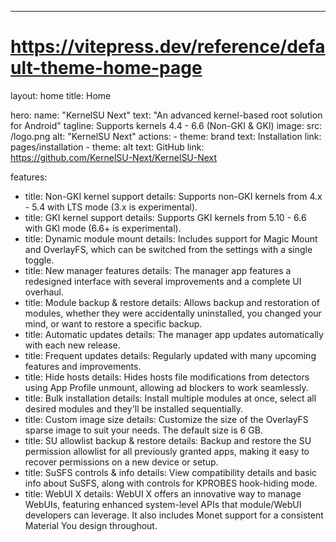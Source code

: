 ---
# https://vitepress.dev/reference/default-theme-home-page
layout: home
title: Home

hero:
  name: "KernelSU Next"
  text: "An advanced kernel-based root solution for Android"
  tagline: Supports kernels 4.4 - 6.6 (Non-GKI & GKI)
  image:
    src: /logo.png
    alt: "KernelSU Next"
  actions:
    - theme: brand
      text: Installation
      link: pages/installation
    - theme: alt
      text: GitHub
      link: https://github.com/KernelSU-Next/KernelSU-Next

features:
  - title: Non-GKI kernel support
    details: Supports non-GKI kernels from 4.x - 5.4 with LTS mode (3.x is experimental).
  - title: GKI kernel support
    details: Supports GKI kernels from 5.10 - 6.6 with GKI mode (6.6+ is experimental).
  - title: Dynamic module mount
    details: Includes support for Magic Mount and OverlayFS, which can be switched from the settings with a single toggle.
  - title: New manager features
    details: The manager app features a redesigned interface with several improvements and a complete UI overhaul.
  - title: Module backup & restore
    details: Allows backup and restoration of modules, whether they were accidentally uninstalled, you changed your mind, or want to restore a specific backup.
  - title: Automatic updates
    details: The manager app updates automatically with each new release.
  - title: Frequent updates
    details: Regularly updated with many upcoming features and improvements.
  - title: Hide hosts
    details: Hides hosts file modifications from detectors using App Profile unmount, allowing ad blockers to work seamlessly.
  - title: Bulk installation
    details: Install multiple modules at once, select all desired modules and they'll be installed sequentially.
  - title: Custom image size
    details: Customize the size of the OverlayFS sparse image to suit your needs. The default size is 6 GB.
  - title: SU allowlist backup & restore
    details: Backup and restore the SU permission allowlist for all previously granted apps, making it easy to recover permissions on a new device or setup.
  - title: SuSFS controls & info
    details: View compatibility details and basic info about SuSFS, along with controls for KPROBES hook-hiding mode.
  - title: WebUI X
    details: WebUI X offers an innovative way to manage WebUIs, featuring enhanced system-level APIs that module/WebUI developers can leverage. It also includes Monet support for a consistent Material You design throughout.
